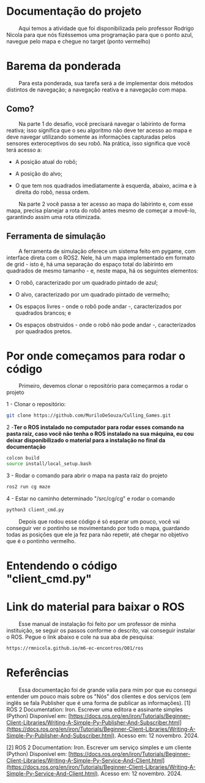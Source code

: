 # Documentação do projeto 

&emsp;&emsp; Aqui temos a atividade que foi disponibilizada pelo professor Rodrigo Nicola para que nós fizéssemos uma programação para que o ponto azul, navegue pelo mapa e chegue no target (ponto vermelho)

# Barema da ponderada

&emsp;&emsp; Para esta ponderada, sua tarefa será a de implementar dois métodos distintos de navegação; a navegação reativa e a navegação com mapa.

## Como?

&emsp;&emsp; Na parte 1 do desafio, você precisará navegar o labirinto de forma reativa; isso significa que o seu algoritmo não deve ter acesso ao mapa e deve navegar utilizando somente as informações capturadas pelos sensores exteroceptivos do seu robô. Na prática, isso significa que você terá acesso a:

- A posição atual do robô;
    
- A posição do alvo;
    
- O que tem nos quadrados imediatamente à esquerda, abaixo, acima e à direita do robô, nessa ordem.

&emsp;&emsp; Na parte 2 você passa a ter acesso ao mapa do labirinto e, com esse mapa, precisa planejar a rota do robô antes mesmo de começar a movê-lo, garantindo assim uma rota otimizada.

## Ferramenta de simulação

&emsp;&emsp; A ferramenta de simulação oferece um sistema feito em pygame, com interface direta com o ROS2. Nele, há um mapa implementado em formato de grid - isto é, há uma separação do espaço total do labirinto em quadrados de mesmo tamanho - e, neste mapa, há os seguintes elementos:

- O robô, caracterizado por um quadrado pintado de azul;

- O alvo, caracterizado por um quadrado pintado de vermelho;

- Os espaços livres - onde o robô pode andar -, caracterizados por quadrados brancos; e
    
- Os espaços obstruidos - onde o robô não pode andar -, caracterizados por quadrados pretos.

# Por onde começamos para rodar o código

&emsp;&emsp; Primeiro, devemos clonar o repositório para começarmos a rodar o projeto

1 - Clonar o repositório:
```bash
git clone https://github.com/MuriloDeSouza/Culling_Games.git
```

2 -**Ter o ROS instalado no computador para rodar esses comando na pasta raiz, caso você não tenha o ROS instalado na sua máquina, eu cou deixar disponibilizado o material para a instalação no final da documentação**
```bash
colcon build
source install/local_setup.bash 
```

3 - Rodar o comando para abrir o mapa na pasta raiz do projeto
```bash
ros2 run cg maze
```

4 - Estar no caminho determinado "/src/cg/cg" e rodar o comando
```bash
python3 client_cmd.py
```
&emsp;&emsp; Depois que rodou esse código é só esperar um pouco, você vai conseguir ver o pontinho se movimentando por todo o mapa, guardando todas as posições que ele ja fez para não repetir, até chegar no objetivo que é o pontinho vermelho.

# Entendendo o código "client_cmd.py"


# Link do material para baixar o ROS

&emsp;&emsp; Esse manual de instalação foi feito por um professor de minha instituição, se seguir os passos conforme o descrito, vai conseguir instalar o ROS. Pegue o link abaixo e cole na sua aba de pesquisa:
```bash
https://rmnicola.github.io/m6-ec-encontros/O01/ros
```

# Referências

&emsp;&emsp; Essa documentação foi de grande valia para mim por que eu consegui entender um pouco mais sobre os "Nós" dos clientes e dos serviços (em inglês se fala Publisher que é uma forma de publicar as informações).
[1] ROS 2 Documentation: Iron. Escrever uma editora e assinante simples (Python) Disponível em: [https://docs.ros.org/en/iron/Tutorials/Beginner-Client-Libraries/Writing-A-Simple-Py-Publisher-And-Subscriber.html](https://docs.ros.org/en/iron/Tutorials/Beginner-Client-Libraries/Writing-A-Simple-Py-Publisher-And-Subscriber.html). Acesso em: 12 novembro. 2024.

[2] ROS 2 Documentation: Iron. Escrever um serviço simples e um cliente (Python) Disponível em: [https://docs.ros.org/en/iron/Tutorials/Beginner-Client-Libraries/Writing-A-Simple-Py-Service-And-Client.html](https://docs.ros.org/en/iron/Tutorials/Beginner-Client-Libraries/Writing-A-Simple-Py-Service-And-Client.html). Acesso em: 12 novembro. 2024.